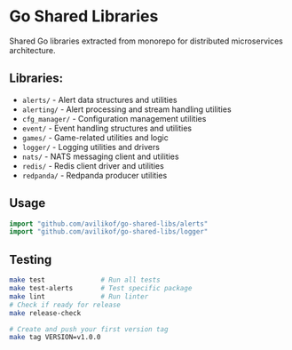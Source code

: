 # Go Shared Libraries

Shared Go libraries extracted from monorepo for distributed microservices architecture.

## Libraries:
- `alerts/` - Alert data structures and utilities
- `alerting/` - Alert processing and stream handling utilities
- `cfg_manager/` - Configuration management utilities
- `event/` - Event handling structures and utilities
- `games/` - Game-related utilities and logic
- `logger/` - Logging utilities and drivers
- `nats/` - NATS messaging client and utilities
- `redis/` - Redis client driver and utilities
- `redpanda/` - Redpanda producer utilities

## Usage
 
```go
import "github.com/avilikof/go-shared-libs/alerts"
import "github.com/avilikof/go-shared-libs/logger"
```

## Testing

```bash
make test              # Run all tests
make test-alerts       # Test specific package
make lint              # Run linter
# Check if ready for release
make release-check

# Create and push your first version tag
make tag VERSION=v1.0.0
```
